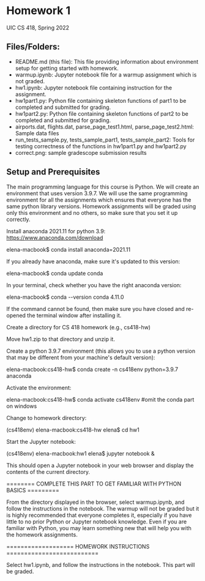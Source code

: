 # Homework 1
UIC CS 418, Spring 2022

## Files/Folders:

* README.md (this file): This file providing information about environment setup for getting started with homework.
* warmup.ipynb: Jupyter notebook file for a warmup assignment which is not graded. 
* hw1.ipynb: Jupyter notebook file containing instruction for the assignment.
* hw1part1.py: Python file containing skeleton functions of part1 to be completed and submitted for grading.
* hw1part2.py: Python file containing skeleton functions of part2 to be completed and submitted for grading.
* airports.dat, flights.dat, parse_page_test1.html, parse_page_test2.html: Sample data files
* run_tests_sample.py, tests_sample_part1, tests_sample_part2: Tools for testing correctness of the functions in hw1part1.py and hw1part2.py
* correct.png: sample gradescope submission results


## Setup and Prerequisites
The main programming language for this course is Python. We will create an environment that uses version 3.9.7. 
We will use the same programming environment for all the assignments which ensures that everyone has the same python library versions. 
Homework assignments will be graded using only this environment and no others, so make sure that you set it up correctly.

Install anaconda 2021.11 for python 3.9: https://www.anaconda.com/download

elena-macbook$ conda install anaconda=2021.11

If you already have anaconda, make sure it's updated to this version:

elena-macbook$ conda update conda

In your terminal, check whether you have the right anaconda version:

elena-macbook$ conda --version
conda 4.11.0

If the command cannot be found, then make sure you have closed and re-opened the terminal window after installing it.

Create a directory for CS 418 homework (e.g., cs418-hw)

Move hw1.zip to that directory and unzip it.

Create a python 3.9.7 environment (this allows you to use a python version that may be different from your machine's default version):

elena-macbook:cs418-hw$ conda create -n cs418env python=3.9.7 anaconda

Activate the environment:

elena-macbook:cs418-hw$ conda activate cs418env   #omit the conda part on windows

Change to homework directory:

(cs418env) elena-macbook:cs418-hw elena$ cd hw1

Start the Jupyter notebook:

(cs418env) elena-macbook:hw1 elena$ jupyter notebook &

This should open a Jupyter notebook in your web browser and display the contents of the current directory. 

======== COMPLETE THIS PART TO GET FAMILIAR WITH PYTHON BASICS =========

From the directory displayed in the browser, select warmup.ipynb, and follow the instructions in the notebook. The warmup will not be graded but it is highly recommended that everyone completes it, especially if you have little to no prior Python or Jupyter notebook knowledge.  Even if you are familiar with Python, you may learn something new that will help you with the homework assignments.

=================== HOMEWORK INSTRUCTIONS ==========================

Select hw1.ipynb, and follow the instructions in the notebook. This part will be graded.

